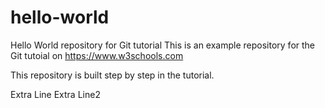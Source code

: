# hello-world
Hello World repository for Git tutorial
This is an example repository for the Git tutoial on https://www.w3schools.com

This repository is built step by step in the tutorial.

Extra Line
Extra Line2 
